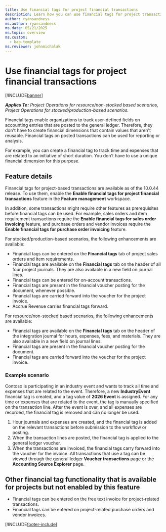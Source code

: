 ```yaml
---
title: Use financial tags for project financial transactions
description: Learn how you can use financial tags for project transactions.
author: ryansandness
ms.author: ryansandness
ms.date: 05/21/2025
ms.topic: overview
ms.custom: 
  - bap-template
ms.reviewer: johnmichalak
---
```


# Use financial tags for project financial transactions

[!INCLUDE[banner](../includes/banner.md)]

_**Applies To:** Project Operations for resource/non-stocked based scenarios, Project Operations for stocked/production-based scenarios._

Financial tags enable organizations to track user-defined fields on accounting entries that are posted to the general ledger. Therefore, they don't have to create financial dimensions that contain values that aren't reusable. Financial tags on posted transactions can be used for reporting or analysis.

For example, you can create a financial tag to track time and expenses that are related to an initiative of short duration. You don't have to use a unique financial dimension for this purpose.

## Feature details

Financial tags for project-based transactions are available as of the 10.0.44 release. To use them, enable the **Enable financial tags for project financial transactions** feature in the **Feature management** workspace.

In addition, some transactions might require other features as prerequisites before financial tags can be used. For example, sales orders and item requirement transactions require the **Enable financial tags for sales order invoicing** feature, and purchase orders and vendor invoices require the **Enable financial tags for purchase order invoicing** feature.

For stocked/production-based scenarios, the following enhancements are available:

- Financial tags can be entered on the **Financial tags** tab of project sales orders and item requirements.
- Financial tags are available on the **Financial tags** tab on the header of all four project journals. They are also available in a new field on journal lines.
- Financial tags can be entered for on-account transactions.
- Financial tags are present in the financial voucher posting for the document, whenever possible.
- Financial tags are carried forward into the voucher for the project invoice.
- Accrue Revenue carries financial tags forward.

For resource/non-stocked based scenarios, the following enhancements are available:

- Financial tags are available on the **Financial tags** tab on the header of the integration journal for hours, expenses, fees, and materials. They are also available in a new field on journal lines.
- Financial tags are present in the financial voucher posting for the document.
- Financial tags are carried forward into the voucher for the project invoice.

### Example scenario

Contoso is participating in an industry event and wants to track all time and expenses that are related to the event. Therefore, a new **IndustryEvent** financial tag is created, and a tag value of **2026 Event** is assigned. For any time or expenses that are related to the event, the tag is manually specified on the transaction line. After the event is over, and all expenses are recorded, the financial tag is removed and can no longer be used.

1. Hour journals and expenses are created, and the financial tag is added on the relevant transactions before submission to the workflow or posting.
1. When the transaction lines are posted, the financial tag is applied to the general ledger voucher.
1. When the transactions are invoiced, the financial tags carry forward into the voucher for the invoice. All transactions that use a tag can be viewed through the general ledger **Voucher transactions** page or the **Accounting Source Explorer** page.

## Other financial tag functionality that is available for projects but not enabled by this feature

- Financial tags can be entered on the free text invoice for project-related transactions.
- Financial tags can be entered on project-related purchase orders and vendor invoices.

[!INCLUDE[footer-include](../includes/footer-banner.md)]
